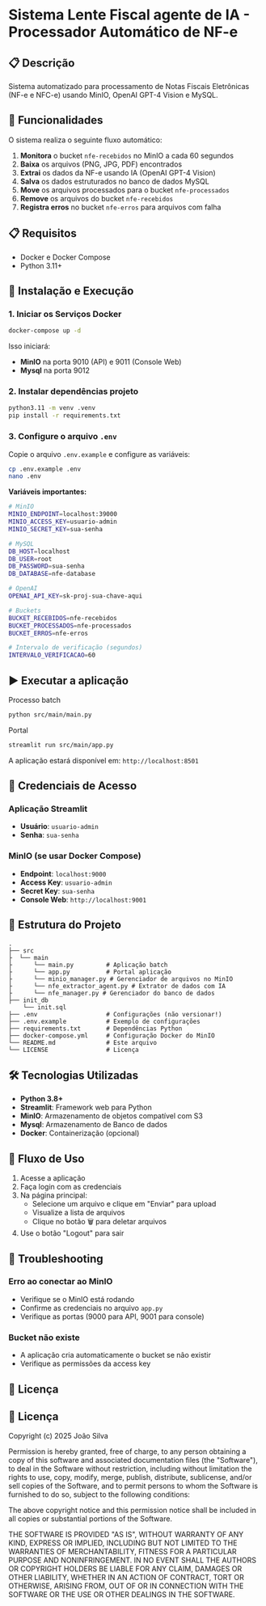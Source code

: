# Sistema Lente Fiscal agente de IA - Processador Automático de NF-e

## 📋 Descrição

Sistema automatizado para processamento de Notas Fiscais Eletrônicas (NF-e e NFC-e) usando MinIO, OpenAI GPT-4 Vision e MySQL.

## 🎯 Funcionalidades

O sistema realiza o seguinte fluxo automático:

1. **Monitora** o bucket `nfe-recebidos` no MinIO a cada 60 segundos
2. **Baixa** os arquivos (PNG, JPG, PDF) encontrados
3. **Extrai** os dados da NF-e usando IA (OpenAI GPT-4 Vision)
4. **Salva** os dados estruturados no banco de dados MySQL
5. **Move** os arquivos processados para o bucket `nfe-processados`
6. **Remove** os arquivos do bucket `nfe-recebidos`
7. **Registra erros** no bucket `nfe-erros` para arquivos com falha

## 📋 Requisitos

- Docker e Docker Compose
- Python 3.11+

## 🚀 Instalação e Execução

### 1. Iniciar os Serviços Docker

```bash
docker-compose up -d
```

Isso iniciará:
- **MinIO** na porta 9010 (API) e 9011 (Console Web)
- **Mysql** na porta 9012

### 2. Instalar dependências projeto

```bash
python3.11 -m venv .venv
pip install -r requirements.txt
```

### 3. Configure o arquivo `.env`

Copie o arquivo `.env.example` e configure as variáveis:

```bash
cp .env.example .env
nano .env
```

**Variáveis importantes:**

```bash
# MinIO
MINIO_ENDPOINT=localhost:39000
MINIO_ACCESS_KEY=usuario-admin
MINIO_SECRET_KEY=sua-senha

# MySQL
DB_HOST=localhost
DB_USER=root
DB_PASSWORD=sua-senha
DB_DATABASE=nfe-database

# OpenAI
OPENAI_API_KEY=sk-proj-sua-chave-aqui

# Buckets
BUCKET_RECEBIDOS=nfe-recebidos
BUCKET_PROCESSADOS=nfe-processados
BUCKET_ERROS=nfe-erros

# Intervalo de verificação (segundos)
INTERVALO_VERIFICACAO=60
```

## ▶️ Executar a aplicação

Processo batch
```bash
python src/main/main.py
```

Portal
```bash
streamlit run src/main/app.py
```

A aplicação estará disponível em: `http://localhost:8501`

## 🔐 Credenciais de Acesso

### Aplicação Streamlit
- **Usuário**: `usuario-admin`
- **Senha**: `sua-senha`

### MinIO (se usar Docker Compose)
- **Endpoint**: `localhost:9000`
- **Access Key**: `usuario-admin`
- **Secret Key**: `sua-senha`
- **Console Web**: `http://localhost:9001`

## 📁 Estrutura do Projeto

```
.
├── src
├  └── main
├      └── main.py         # Aplicação batch   
├      └── app.py          # Portal aplicação
├      └── minio_manager.py # Gerenciador de arquivos no MinIO
├      └── nfe_extractor_agent.py # Extrator de dados com IA
├      └── nfe_manager.py # Gerenciador do banco de dados
├── init_db
    └── init.sql  
├── .env                   # Configurações (não versionar!)
├── .env.example           # Exemplo de configurações
├── requirements.txt       # Dependências Python
├── docker-compose.yml     # Configuração Docker do MinIO
└── README.md              # Este arquivo
└── LICENSE                # Licença
```

## 🛠️ Tecnologias Utilizadas

- **Python 3.8+**
- **Streamlit**: Framework web para Python
- **MinIO**: Armazenamento de objetos compatível com S3
- **Mysql**: Armazenamento de Banco de dados
- **Docker**: Containerização (opcional)

## 🔄 Fluxo de Uso

1. Acesse a aplicação
2. Faça login com as credenciais
3. Na página principal:
   - Selecione um arquivo e clique em "Enviar" para upload
   - Visualize a lista de arquivos
   - Clique no botão 🗑️ para deletar arquivos
4. Use o botão "Logout" para sair

## 🐛 Troubleshooting

### Erro ao conectar ao MinIO
- Verifique se o MinIO está rodando
- Confirme as credenciais no arquivo `app.py`
- Verifique as portas (9000 para API, 9001 para console)

### Bucket não existe
- A aplicação cria automaticamente o bucket se não existir
- Verifique as permissões da access key

## 📝 Licença


## 📝 Licença

Copyright (c) 2025 João Silva

Permission is hereby granted, free of charge, to any person obtaining a copy
of this software and associated documentation files (the "Software"), to deal
in the Software without restriction, including without limitation the rights
to use, copy, modify, merge, publish, distribute, sublicense, and/or sell
copies of the Software, and to permit persons to whom the Software is
furnished to do so, subject to the following conditions:

The above copyright notice and this permission notice shall be included in all
copies or substantial portions of the Software.

THE SOFTWARE IS PROVIDED "AS IS", WITHOUT WARRANTY OF ANY KIND, EXPRESS OR
IMPLIED, INCLUDING BUT NOT LIMITED TO THE WARRANTIES OF MERCHANTABILITY,
FITNESS FOR A PARTICULAR PURPOSE AND NONINFRINGEMENT. IN NO EVENT SHALL THE
AUTHORS OR COPYRIGHT HOLDERS BE LIABLE FOR ANY CLAIM, DAMAGES OR OTHER
LIABILITY, WHETHER IN AN ACTION OF CONTRACT, TORT OR OTHERWISE, ARISING FROM,
OUT OF OR IN CONNECTION WITH THE SOFTWARE OR THE USE OR OTHER DEALINGS IN THE
SOFTWARE.

